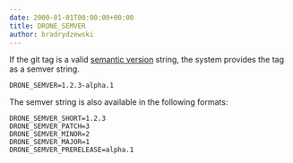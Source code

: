 ```yaml
---
date: 2000-01-01T00:00:00+00:00
title: DRONE_SEMVER
author: bradrydzewski
---
```


If the git tag is a valid [semantic version](https://semver.org/) string, the system provides the tag as a semver string.

```
DRONE_SEMVER=1.2.3-alpha.1
```

The semver string is also available in the following formats:

```
DRONE_SEMVER_SHORT=1.2.3
DRONE_SEMVER_PATCH=3
DRONE_SEMVER_MINOR=2
DRONE_SEMVER_MAJOR=1
DRONE_SEMVER_PRERELEASE=alpha.1
```
